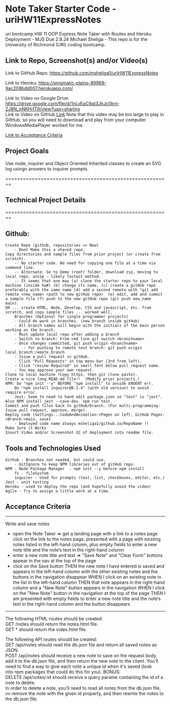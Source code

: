 # Note Taker Starter Code - uriHW11ExpressNotes
uri bootcamp HW 11 OOP Express Note Taker with Routes and Heroku Deployment - MJS Due 2.8.24
Michael Sheliga - This repo is for the University of Richmond (URI) coding bootcamp.   

## Link to Repo, Screenshot(s) and/or Video(s)
Link to GitHub Repo: https://github.com/msheliga1/uriHW11ExpressNotes      
<!---  Link to deployed github.io site. https://msheliga1.github.io/uriHW9NodeReadmeGen --->  
Link to Heroku: https://enigmatic-plains-89968-9ac209bdd007.herokuapp.com/

Link to Video on Google Drive: https://drive.google.com/file/d/1nLvEaC9at3JhJc0knj-ZJ8N_nNKHrIT9/view?usp=sharing  
Link to Video on GitHub [Link](./examples/hw10LogoGenSheliga.webm)   Note that this video may be too large to play in GitHub, so you will need to download and play from your computer. WindowsMediaPlayer worked for me.   

[Link to Acceptance Criteria ](#acceptance-criteria)   

## Project Goals     
Use node, inquirer and Object Oriented Inherited classes  to create an SVG log usingn answers to inquirer prompts.  

========================================================   
## Technical Project Details    
========================================================    
## Github:   
    Create Repo (github, repositories => New)   
        - Dont Make this a shared repo.  
    Copy directories and sample files from prior project (or create from scratch).  
        -- No starter code. No need for copying one file at a time via command line.  
        -- Alternate: Go to Demo (root) folder, download zip, moving to local repo, unzip - likely fastest method.     
        -- It seems that one may (a) clone the starter repo to your local machine (inside hw#) (b) change its name, (c) create a gitHub repo preferably with the same name (d) add a second remote with "git add remote <new_name> <path to new gitHub repo>  (e) edit, add and commit a sample file (f) push to the new gitHub repo (git push new_name main). 
    OR ... create HTML, Node, Develop, CSS and javascript, etc. from scratch, and copy sample files ... worked well.
        Branches (Optional for single programmer projects)  
        - Could do work in branches. (new branch inside gitHub)    
        - All branch names will begin with the initials of the main person working on the branch.  
        - Must update local repo after adding a branch  
        - Switch to branch: From cmd line git switch <branchname>   
        - Once changes committed, git push origin <branchname>  
            - for pushing to remote test branch: git push origin local_branch:remote_branch  
        - Issue a pull request in gitHub.  
        - Click "Pull Requests" in top menu bar (3rd from left).  
        - Click "review Required" in small font below pull request name.  
        - You may approve your own request.  
    Clone to local machine (Copy https, then git clone paste).    
    Create a nice long READ.md file!!  (Modify prior projects.)   
    NPM: Do "npm init --y" BEFORE "npm install" to avoide ENOENT err.
        Do "npm install inquirer@8.2.4" (with old version) to avoid require error.
        Jest: Seem to need to hand edit package.json so "test" is "jest".  Also NPM install jest --save-dev. npm run test.
    Commit and push files back to gitHub/branch. (For multi-programming: Issue pull request, approve, merge).  
    Deploy code (Settings...CodeAndAnimation->Pages on left, GitHub Pages->Branch->main, save)  
        - Deployed code name always msheliga1/github.io/RepoName !!  
    Make Sure it Works   
    Insert Video and/or Screenshot X2 of deployment into readme file. 
  
## Tools and Technologies Used   
    Github - Branches not needed, but could use.  
        - GitIgnore to keep NPM libraries out of gitHub repo.  
    NPM - Node Package Manager  - npm init --y before npm install
        fs - fileSystem    
        inquirer - Used for prompts (text, list, checkboxes, editor, etc.)   
    Jest - unit testing  
    Heroku - used to deploy the repo (and hopefully avoid the video)
    Agile - Try to assign a little work at a time.   

## Acceptance Criteria   
-----------------------   
Write and save notes
- open the Note Taker => get a landing page with a link to a notes page
click on the link to the notes page, presented with a page with existing notes listed in the left-hand column, plus empty fields to enter a new note title and the note’s text in the right-hand column
- enter a new note title and text => "Save Note" and "Clear Form" buttons appear in the nav at the top of the page
- click on the Save button THEN the new note I have entered is saved and appears in the left-hand column with the other existing notes and the buttons in the navigation disappear
WHEN I click on an existing note in the list in the left-hand column
    THEN that note appears in the right-hand column and a "New Note" button appears in the navigation
WHEN I click on the "New Note" button in the navigation at the top of the page
    THEN I am presented with empty fields to enter a new note title and the note’s text in the right-hand column and the button disappears   
-----------  
The following HTML routes should be created:  
    GET /notes should return the notes.html file.  
    GET * should return the index.html file.  
  
The following API routes should be created:  
    GET /api/notes should read the db.json file and return all saved notes as JSON.   
    POST /api/notes should receive a new note to save on the request body, add it to the db.json file, and then   return the new note to the client. You'll need to find a way to give each note a unique id when it's saved (look   
    into npm packages that could do this for you).
BONUS:   
    DELETE /api/notes/:id should receive a query parame containing the id of a note to delete.   
    In order to delete a note, you'll need to read all notes from the db.json file, vv
    remove the note with the given id property, and then rewrite the notes to the db.json file.
